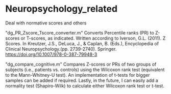 # Neuropsychology_related
Deal with normative scores and others

"dg_PR_Zscore_Tscore_converter.m" Converts Percentile ranks (PR) to Z-scores or T-scores, as indicated. 
Written according to Iverson, G.L. (2011). Z Scores. In Kreutzer, J.S., DeLuca, J., & Caplan, B. (Eds.), Encyclopedia of Clinical Neuropsychology.(pp. 2739-2740). Springer. https://doi.org/10.1007/978-0-387-79948-3

"dg_compare_cognitive.m" Compares Z-scores or PRs of two groups of subjects (i.e., patients vs. controls) using the Wilcoxon rank test (equivalent to the Mann-Whitney-U test). An implementation of t-tests for bigger samples can be added if required. Lastly, in the future, I can easily add a normality test (Shapiro-Wilk) to calculate either Wilcoxon rank test or t-test.

